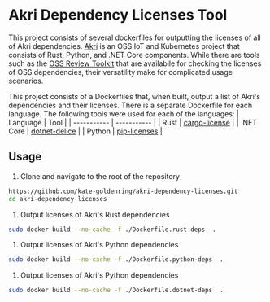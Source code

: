 # Akri Dependency Licenses Tool
This project consists of several dockerfiles for outputting the licenses of all of Akri dependencies.
[Akri](https://github.com/deislabs/akri) is an OSS IoT and Kubernetes project that consists of Rust, Python, and .NET Core components.
While there are tools such as the [OSS Review Toolkit](https://github.com/oss-review-toolkit/ort) that are availabile for checking the 
licenses of OSS dependencies, their versatility make for complicated usage scenarios.

This project consists of a Dockerfiles that, when built, output a list of Akri's dependencies and their licenses. There is a separate Dockerfile for each language.
The following tools were used for each of the languages:
| Language      | Tool |
| ----------- | ----------- |
| Rust  | [cargo-license](https://github.com/onur/cargo-license) |
| .NET Core   | [dotnet-delice](https://github.com/aaronpowell/dotnet-delice) |
| Python   | [pip-licenses](https://pypi.org/project/pip-licenses/) |

## Usage
1. Clone and navigate to the root of the repository
```sh
https://github.com/kate-goldenring/akri-dependency-licenses.git
cd akri-dependency-licenses
```
1. Output licenses of Akri's Rust dependencies
```sh
sudo docker build --no-cache -f ./Dockerfile.rust-deps  .
```
1. Output licenses of Akri's Python dependencies
```sh
sudo docker build --no-cache -f ./Dockerfile.python-deps  .
```
1. Output licenses of Akri's Python dependencies
```sh
sudo docker build --no-cache -f ./Dockerfile.dotnet-deps  .
```

